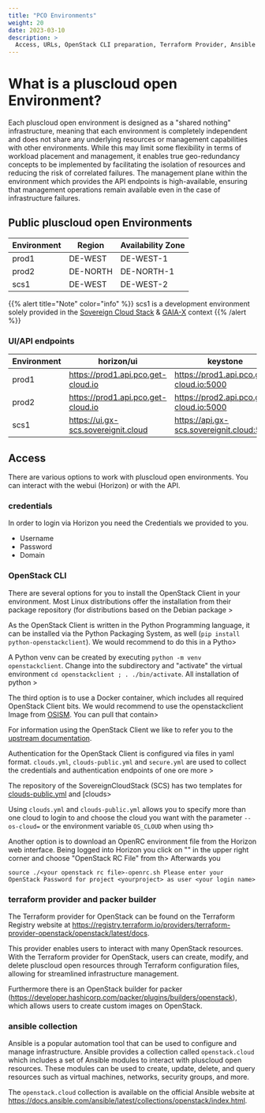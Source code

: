 ```yaml
---
title: "PCO Environments"
weight: 20
date: 2023-03-10
description: >
  Access, URLs, OpenStack CLI preparation, Terraform Provider, Ansible Collections
---
```


# What is a pluscloud open Environment?

Each pluscloud open environment is designed as a "shared nothing" infrastructure, meaning that each environment is completely independent and does not share any underlying resources or management capabilities with other environments. While this may limit some flexibility in terms of workload placement and management, it enables true geo-redundancy concepts to be implemented by facilitating the isolation of resources and reducing the risk of correlated failures. The management plane within the environment which provides the API endpoints is high-available, ensuring that management operations remain available even in the case of infrastructure failures.

## Public pluscloud open Environments

| Environment | Region   | Availability Zone |
|-------------|----------|-------------------|
| prod1       | DE-WEST  | DE-WEST-1         |
| prod2       | DE-NORTH | DE-NORTH-1        |
| scs1        | DE-WEST  | DE-WEST-2         |

{{% alert title="Note" color="info" %}}
scs1 is a development environment solely provided in the [Sovereign Cloud Stack](https://scs.community) & [GAIA-X](https://gaia-x.eu) context
{{% /alert %}}

### UI/API endpoints

| Environment | horizon/ui                            | keystone                                    |
|-------------|---------------------------------------|---------------------------------------------|
| prod1       | <https://prod1.api.pco.get-cloud.io>  | <https://prod1.api.pco.get-cloud.io:5000>   |
| prod2       | <https://prod1.api.pco.get-cloud.io>  | <https://prod2.api.pco.get-cloud.io:5000>   |
| scs1        | <https://ui.gx-scs.sovereignit.cloud> | <https://api.gx-scs.sovereignit.cloud:5000> |

## Access

There are various options to work with pluscloud open environments. You can interact with the webui (Horizon) or with the API. 

### credentials

In order to login via Horizon you need the Credentials we provided to you.

* Username 
* Password
* Domain

### OpenStack CLI

There are several options for you to install the OpenStack Client in your environment. Most Linux distributions offer the installation from their package repository (for distributions based on the Debian package >

As the OpenStack Client is written in the Python Programming language, it can be installed via the Python Packaging System, as well (`pip install python-openstackclient`). We would recommend to do this in a Pytho>

A Python venv can be created by executing `python -m venv openstackclient`. Change into the subdirectory and "activate" the virtual environment `cd openstackclient ; . ./bin/activate`. All installation of python >

The third option is to use a Docker container, which includes all required OpenStack Client bits. We would recommend to use the openstackclient Image from [OSISM](https://osism.tech/de). You can pull that contain>

For information using the OpenStack Client we like to refer you to the [upstream documentation](https://docs.openstack.org/python-openstackclient/latest/index.html).

Authentication for the OpenStack Client is configured via files in yaml format. `clouds.yml`, `clouds-public.yml` and `secure.yml` are used to collect the credentials and authentication endpoints of one ore more >

The repository of the SovereignCloudStack (SCS) has two templates for [clouds-public.yml](https://github.com/SovereignCloudStack/docs/blob/main/community/contribute/cloud-resources/clouds-public.yaml) and [clouds>

Using `clouds.yml` and `clouds-public.yml` allows you to specify more than one cloud to login to and choose the cloud you want with the parameter `--os-cloud=` or the environment variable `OS_CLOUD` when using th>

Another option is to download an OpenRC environment file from the Horizon web interface. Being logged into Horizon you click on "<your login name>" in the upper right corner and choose "OpenStack RC File" from th>
Afterwards you 

``source ./<your openstack rc file>-openrc.sh
  Please enter your OpenStack Password for project <yourproject> as user <your login name>``

### terraform provider and packer builder

The Terraform provider for OpenStack can be found on the Terraform Registry website at <https://registry.terraform.io/providers/terraform-provider-openstack/openstack/latest/docs>. 

This provider enables users to interact with many OpenStack resources. With the Terraform provider for OpenStack, users can create, modify, and delete pluscloud open resources through Terraform configuration files, allowing for streamlined infrastructure management. 

Furthermore there is an OpenStack builder for packer (<https://developer.hashicorp.com/packer/plugins/builders/openstack>), which allows users to create custom images on OpenStack.

### ansible collection

Ansible is a popular automation tool that can be used to configure and manage infrastructure. Ansible provides a collection called `openstack.cloud` which includes a set of Ansible modules to interact with pluscloud open resources. These modules can be used to create, update, delete, and query resources such as virtual machines, networks, security groups, and more. 

The `openstack.cloud` collection is available on the official Ansible website at <https://docs.ansible.com/ansible/latest/collections/openstack/index.html>.
